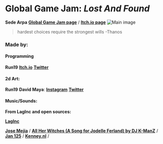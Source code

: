# Global Game Jam: *Lost And Found*
 **Sede Arpa**
[**Global Game Jam page**](http://globalgamejam.org/2021/games/lost-6-1 "Global Game Jam Site") / 
[**Itch.io page**](https://ricardorg.itch.io/lost "Itch.io page")
![Main image](https://github.com/Run19/GJJ-LostAndFound/blob/master/Assets/Sprites/cover_1080_768.jpg)


> hardest choices require the strongest wills
-Thanos

### **Made by**:
#### **Programming**
**Run19** [**Itch.io**](https://ricardorg.itch.io  "Itch.io")    [**Twitter**](https://twitter.com/Ricardora071 "Twitter")
#### 2d Art:


**Run19**
**David Maya**:   [**Instagram**](https://www.instagram.com/davidjmaya/  "Instagram") [**Twitter**](https://twitter.com/davidjmaya "Twitter")
#### **Music/Sounds:**
**From LagInc and open sources:**

[**LagInc**](https://lag-inc.itch.io/ "LagInc")

[**Jose Mejia**]( https://www.instagram.com/danielinvisible/ "Jose Mejia") /
[**All Her Witches (A Song for Jodelle Ferland) by DJ K-ManZ**](https://thekmanproductions.newgrounds.com/ "Link") / 
[**Jan 125**]( https://opengameart.org/users/jan125 "Jan 125") / 
[**Kenney.nl**]( https://kenney.nl/assets/scribble-platformer "Kenney.nl") / 
